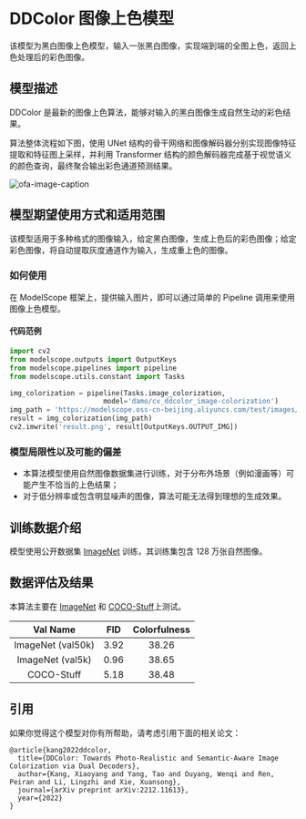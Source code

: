 
# DDColor 图像上色模型

该模型为黑白图像上色模型，输入一张黑白图像，实现端到端的全图上色，返回上色处理后的彩色图像。

## 模型描述

DDColor 是最新的图像上色算法，能够对输入的黑白图像生成自然生动的彩色结果。

算法整体流程如下图，使用 UNet 结构的骨干网络和图像解码器分别实现图像特征提取和特征图上采样，并利用 Transformer 结构的颜色解码器完成基于视觉语义的颜色查询，最终聚合输出彩色通道预测结果。

![ofa-image-caption](./resources/ddcolor_arch.jpg)

## 模型期望使用方式和适用范围

该模型适用于多种格式的图像输入，给定黑白图像，生成上色后的彩色图像；给定彩色图像，将自动提取灰度通道作为输入，生成重上色的图像。

### 如何使用

在 ModelScope 框架上，提供输入图片，即可以通过简单的 Pipeline 调用来使用图像上色模型。

#### 代码范例

```python
import cv2
from modelscope.outputs import OutputKeys
from modelscope.pipelines import pipeline
from modelscope.utils.constant import Tasks

img_colorization = pipeline(Tasks.image_colorization, 
                       model='damo/cv_ddcolor_image-colorization')
img_path = 'https://modelscope.oss-cn-beijing.aliyuncs.com/test/images/audrey_hepburn.jpg'
result = img_colorization(img_path)
cv2.imwrite('result.png', result[OutputKeys.OUTPUT_IMG])
```

### 模型局限性以及可能的偏差

- 本算法模型使用自然图像数据集进行训练，对于分布外场景（例如漫画等）可能产生不恰当的上色结果；
- 对于低分辨率或包含明显噪声的图像，算法可能无法得到理想的生成效果。

## 训练数据介绍

模型使用公开数据集 [ImageNet](https://www.image-net.org/) 训练，其训练集包含 128 万张自然图像。

## 数据评估及结果

本算法主要在 [ImageNet](https://www.image-net.org/) 和 [COCO-Stuff](https://github.com/nightrome/cocostuff)上测试。

| Val Name          | FID  | Colorfulness |
|:-----------------:|:----:|:------------:|
| ImageNet (val50k) | 3.92 | 38.26        |
| ImageNet (val5k)  | 0.96 | 38.65        |
| COCO-Stuff        | 5.18 | 38.48        |

## 引用

如果你觉得这个模型对你有所帮助，请考虑引用下面的相关论文：

```
@article{kang2022ddcolor,
  title={DDColor: Towards Photo-Realistic and Semantic-Aware Image Colorization via Dual Decoders},
  author={Kang, Xiaoyang and Yang, Tao and Ouyang, Wenqi and Ren, Peiran and Li, Lingzhi and Xie, Xuansong},
  journal={arXiv preprint arXiv:2212.11613},
  year={2022}
}
```